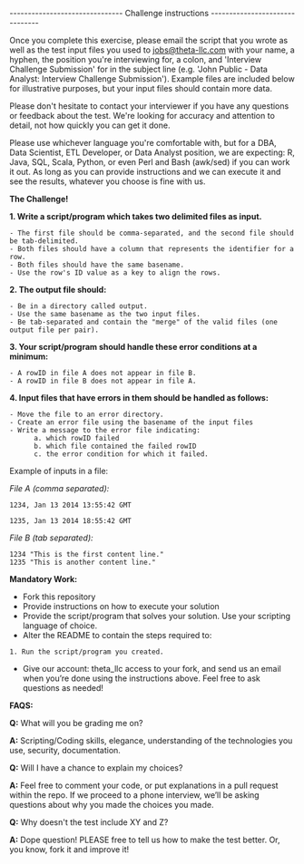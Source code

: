 ------------------------------- Challenge instructions -------------------------------

Once you complete this exercise, please email the script that you wrote as well as the test input files you used to jobs@theta-llc.com with your name, a hyphen, the position you're interviewing for, a colon, and 'Interview Challenge Submission' for in the subject line (e.g. 'John Public - Data Analyst: Interview Challenge Submission'). Example files are included below for illustrative purposes, but your input files should contain more data. 

Please don't hesitate to contact your interviewer if you have any questions or feedback about the test. We're looking for accuracy and attention to detail, not how quickly you can get it done.

Please use whichever language you're comfortable with, but for a DBA, Data Scientist, ETL Developer, or Data Analyst position, we are expecting: R, Java, SQL, Scala, Python, or even Perl and Bash (awk/sed) if you can work it out. As long as you can provide instructions and we can execute it and see the results, whatever you choose is fine with us.

**The Challenge!**

**1. Write a script/program which takes two delimited files as input.**
```
- The first file should be comma-separated, and the second file should be tab-delimited. 
- Both files should have a column that represents the identifier for a row.
- Both files should have the same basename.
- Use the row's ID value as a key to align the rows.
```

**2. The output file should:**
```
- Be in a directory called output.
- Use the same basename as the two input files.
- Be tab-separated and contain the "merge" of the valid files (one output file per pair).
```

**3. Your script/program should handle these error conditions at a minimum:**
```
- A rowID in file A does not appear in file B.
- A rowID in file B does not appear in file A.
```

**4. Input files that have errors in them should be handled as follows:**
```
- Move the file to an error directory.
- Create an error file using the basename of the input files
- Write a message to the error file indicating:
      a. which rowID failed
      b. which file contained the failed rowID 
      c. the error condition for which it failed.
```

Example of inputs in a file:

*File A (comma separated):*
```
1234, Jan 13 2014 13:55:42 GMT

1235, Jan 13 2014 18:55:42 GMT
```

*File B (tab separated):*

```
1234 "This is the first content line."
1235 "This is another content line."
```

**Mandatory Work:**

- Fork this repository
- Provide instructions on how to execute your solution
- Provide the script/program that solves your solution. Use your scripting language of choice.
- Alter the README to contain the steps required to:

```
1. Run the script/program you created.
```

- Give our account: theta_llc access to your fork, and send us an email when you’re done using the instructions above. Feel free to ask questions as needed!

**FAQS:**

**Q:** What will you be grading me on?

**A:** Scripting/Coding skills, elegance, understanding of the technologies you use, security, documentation.


**Q:** Will I have a chance to explain my choices?

**A:** Feel free to comment your code, or put explanations in a pull request within the repo. If we proceed to a phone interview, we’ll be asking questions about why you made the choices you made.

**Q:** Why doesn't the test include XY and Z?

**A:** Dope question! PLEASE free to tell us how to make the test better. Or, you know, fork it and improve it! 